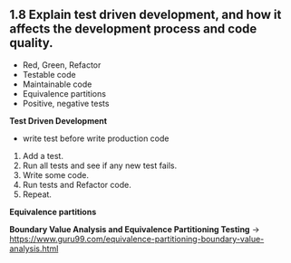 ## 1.8 Explain test driven development, and how it affects the development process and code quality.


* Red, Green, Refactor
* Testable code
* Maintainable code
* Equivalence partitions
* Positive, negative tests


**Test Driven Development**

* write test before write production code

1. Add a test.
2. Run all tests and see if any new test fails.
3. Write some code.
4. Run tests and Refactor code.
5. Repeat.





**Equivalence partitions**

**Boundary Value Analysis and Equivalence Partitioning Testing** -> https://www.guru99.com/equivalence-partitioning-boundary-value-analysis.html

